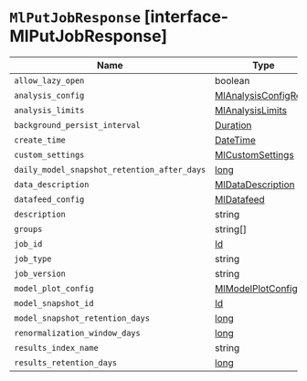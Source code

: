 # `MlPutJobResponse` [interface-MlPutJobResponse]

| Name | Type | Description |
| - | - | - |
| `allow_lazy_open` | boolean | &nbsp; |
| `analysis_config` | [MlAnalysisConfigRead](./MlAnalysisConfigRead.md) | &nbsp; |
| `analysis_limits` | [MlAnalysisLimits](./MlAnalysisLimits.md) | &nbsp; |
| `background_persist_interval` | [Duration](./Duration.md) | &nbsp; |
| `create_time` | [DateTime](./DateTime.md) | &nbsp; |
| `custom_settings` | [MlCustomSettings](./MlCustomSettings.md) | &nbsp; |
| `daily_model_snapshot_retention_after_days` | [long](./long.md) | &nbsp; |
| `data_description` | [MlDataDescription](./MlDataDescription.md) | &nbsp; |
| `datafeed_config` | [MlDatafeed](./MlDatafeed.md) | &nbsp; |
| `description` | string | &nbsp; |
| `groups` | string[] | &nbsp; |
| `job_id` | [Id](./Id.md) | &nbsp; |
| `job_type` | string | &nbsp; |
| `job_version` | string | &nbsp; |
| `model_plot_config` | [MlModelPlotConfig](./MlModelPlotConfig.md) | &nbsp; |
| `model_snapshot_id` | [Id](./Id.md) | &nbsp; |
| `model_snapshot_retention_days` | [long](./long.md) | &nbsp; |
| `renormalization_window_days` | [long](./long.md) | &nbsp; |
| `results_index_name` | string | &nbsp; |
| `results_retention_days` | [long](./long.md) | &nbsp; |
